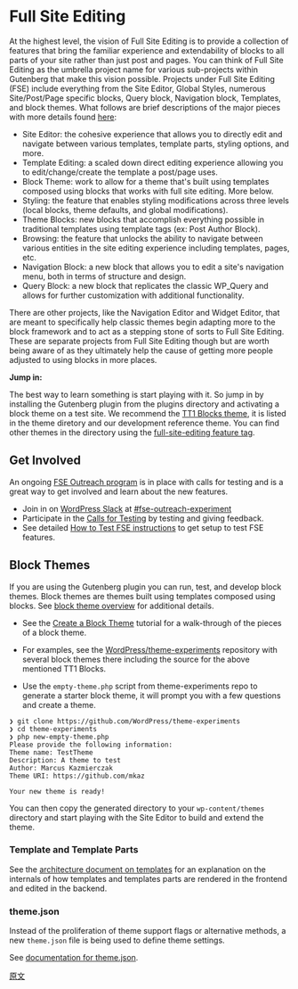 # Full Site Editing

At the highest level, the vision of Full Site Editing is to provide a collection of features that bring the familiar experience and extendability of blocks to all parts of your site rather than just post and pages. You can think of Full Site Editing as the umbrella project name for various sub-projects within Gutenberg that make this vision possible. Projects under Full Site Editing (FSE) include everything from the Site Editor, Global Styles, numerous Site/Post/Page specific blocks, Query block, Navigation block, Templates, and block themes. What follows are brief descriptions of the major pieces with more details found [here](https://github.com/WordPress/gutenberg/issues/24551): 

- Site Editor: the cohesive experience that allows you to directly edit and navigate between various templates, template parts, styling options, and more. 
- Template Editing: a scaled down direct editing experience allowing you to edit/change/create the template a post/page uses. 
- Block Theme: work to allow for a theme that's built using templates composed using blocks that works with full site editing. More below. 
- Styling: the feature that enables styling modifications across three levels (local blocks, theme defaults, and global modifications).
- Theme Blocks: new blocks that accomplish everything possible in traditional templates using template tags (ex: Post Author Block). 
- Browsing: the feature that unlocks the ability to navigate between various entities in the site editing experience including templates, pages, etc. 
- Navigation Block: a new block that allows you to edit a site's navigation menu, both in terms of structure and design.
- Query Block: a new block that replicates the classic WP_Query and allows for further customization with additional functionality. 

There are other projects, like the Navigation Editor and Widget Editor, that are meant to specifically help classic themes begin adapting more to the block framework and to act as a stepping stone of sorts to Full Site Editing. These are separate projects from Full Site Editing though but are worth being aware of as they ultimately help the cause of getting more people adjusted to using blocks in more places.

**Jump in:**

The best way to learn something is start playing with it. So jump in by installing the Gutenberg plugin from the plugins directory and activating a block theme on a test site. We recommend the [TT1 Blocks theme](https://wordpress.org/themes/tt1-blocks/), it is listed in the theme diretory and our development reference theme. You can find other themes in the directory using the [full-site-editing feature tag](https://wordpress.org/themes/tags/full-site-editing/).

## Get Involved

An ongoing [FSE Outreach program](https://make.wordpress.org/test/handbook/full-site-editing-outreach-experiment/) is in place with calls for testing and is a great way to get involved and learn about the new features.

- Join in on [WordPress Slack](https://make.wordpress.org/chat/) at [#fse-outreach-experiment](https://wordpress.slack.com/archives/C015GUFFC00)
- Participate in the [Calls for Testing](https://make.wordpress.org/test/tag/fse-testing-call/) by testing and giving feedback.
- See detailed [How to Test FSE instructions](https://make.wordpress.org/test/handbook/full-site-editing-outreach-experiment/how-to-test-fse/) to get setup to test FSE features.

## Block Themes

If you are using the Gutenberg plugin you can run, test, and develop block themes. Block themes are themes built using templates composed using blocks. See [block theme overview](/docs/how-to-guides/themes/block-theme-overview.md) for additional details.

- See the [Create a Block Theme](/docs/how-to-guides/themes/create-block-theme.md) tutorial for a walk-through of the pieces of a block theme.

- For examples, see the [WordPress/theme-experiments](https://github.com/WordPress/theme-experiments/) repository with several block themes there including the source for the above mentioned TT1 Blocks.

- Use the `empty-theme.php` script from theme-experiments repo to generate a starter block theme, it will prompt you with a few questions and create a theme.

```
❯ git clone https://github.com/WordPress/theme-experiments
❯ cd theme-experiments
❯ php new-empty-theme.php
Please provide the following information:
Theme name: TestTheme
Description: A theme to test
Author: Marcus Kazmierczak
Theme URI: https://github.com/mkaz

Your new theme is ready!
```

You can then copy the generated directory to your `wp-content/themes` directory and start playing with the Site Editor to build and extend the theme.

### Template and Template Parts

See the [architecture document on templates](/docs/explanations/architecture/full-site-editing-templates.md) for an explanation on the internals of how templates and templates parts are rendered in the frontend and edited in the backend.

### theme.json

Instead of the proliferation of theme support flags or alternative methods, a new `theme.json` file is being used to define theme settings.

See [documentation for theme.json](/docs/how-to-guides/themes/theme-json.md).

[原文](https://github.com/WordPress/gutenberg/blob/trunk/docs/getting-started/full-site-editing.md)
